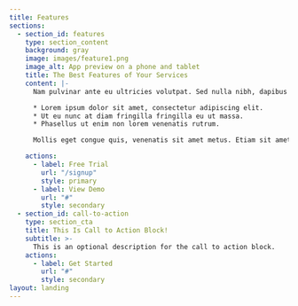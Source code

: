 ```yaml
---
title: Features
sections:
  - section_id: features
    type: section_content
    background: gray
    image: images/feature1.png
    image_alt: App preview on a phone and tablet
    title: The Best Features of Your Services
    content: |-
      Nam pulvinar ante eu ultricies volutpat. Sed nulla nibh, dapibus sit amet cursus quis, fringilla nec sapien. Vestibulum imperdiet nunc bibendum consectetur lobortis.

      * Lorem ipsum dolor sit amet, consectetur adipiscing elit.
      * Ut eu nunc at diam fringilla fringilla eu ut massa.
      * Phasellus ut enim non lorem venenatis rutrum.

      Mollis eget congue quis, venenatis sit amet metus. Etiam sit amet tortor sed justo tempor condimentum.

    actions:
      - label: Free Trial
        url: "/signup"
        style: primary
      - label: View Demo
        url: "#"
        style: secondary
  - section_id: call-to-action
    type: section_cta
    title: This Is Call to Action Block! 
    subtitle: >-
      This is an optional description for the call to action block.
    actions:
      - label: Get Started
        url: "#"
        style: secondary
layout: landing
---
```

